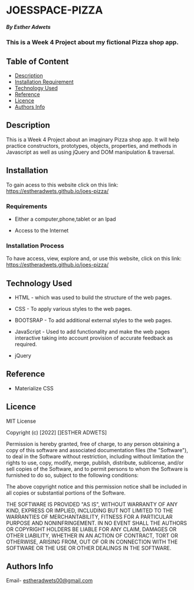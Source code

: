 # JOESSPACE-PIZZA
##### By Esther Adwets

### This is a Week 4 Project about my fictional Pizza shop app.

## Table of Content

+ [Description](#description)
+ [Installation Requirement](#Installation)
+ [Technology Used](#technology-used)
+ [Reference](#reference)
+ [Licence](#licence)
+ [Authors Info](#author-Info)

## Description

<p>This is a Week 4 Project about an imaginary Pizza shop app. It will help practice constructors, prototypes, objects, properties, and methods in Javascript as well as using jQuery and DOM manipulation & traversal.</p>

## Installation

To gain acess to this website click on this link: https://estheradwets.github.io/joes-pizza/

### Requirements

* Either a computer,phone,tablet or an Ipad

* Access to the Internet

### Installation Process

To have access, view, explore and, or use this website, click on this link: https://estheradwets.github.io/joes-pizza/
## Technology Used

* HTML - which was used to build the structure of the web pages.

* CSS - To apply various styles to the web pages.

* BOOTSRAP - To add additional external styles to the web pages.

* JavaScript - Used to add functionality and make the web pages interactive taking into account provision of accurate feedback as required.

* jQuery

## Reference

* Materialize CSS

## Licence

MIT License

Copyright (c) [2022] []ESTHER ADWETS]

Permission is hereby granted, free of charge, to any person obtaining a copy
of this software and associated documentation files (the "Software"), to deal
in the Software without restriction, including without limitation the rights
to use, copy, modify, merge, publish, distribute, sublicense, and/or sell
copies of the Software, and to permit persons to whom the Software is
furnished to do so, subject to the following conditions:

The above copyright notice and this permission notice shall be included in all
copies or substantial portions of the Software.

THE SOFTWARE IS PROVIDED "AS IS", WITHOUT WARRANTY OF ANY KIND, EXPRESS OR
IMPLIED, INCLUDING BUT NOT LIMITED TO THE WARRANTIES OF MERCHANTABILITY,
FITNESS FOR A PARTICULAR PURPOSE AND NONINFRINGEMENT. IN NO EVENT SHALL THE
AUTHORS OR COPYRIGHT HOLDERS BE LIABLE FOR ANY CLAIM, DAMAGES OR OTHER
LIABILITY, WHETHER IN AN ACTION OF CONTRACT, TORT OR OTHERWISE, ARISING FROM,
OUT OF OR IN CONNECTION WITH THE SOFTWARE OR THE USE OR OTHER DEALINGS IN THE
SOFTWARE.

## Authors Info

Email- estheradwets00@gmail.com